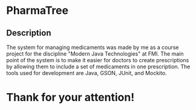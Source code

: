 # PharmaTree

## Description
The system for managing medicaments was made by me as a course project for the discipline "Modern Java Technologies" at FMI. The main point of the system is to make it easier for doctors to create prescriptions by allowing them to include a set of medicaments in one prescription. The tools used for development are Java, GSON, JUnit, and Mockito.

# Thank for your attention!
